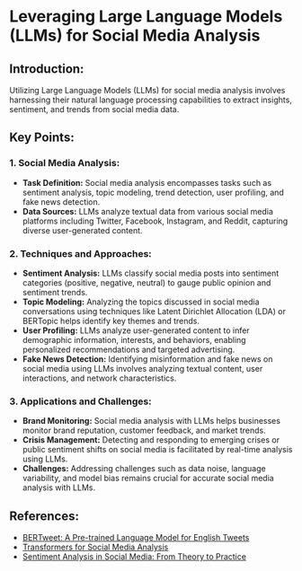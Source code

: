 # Leveraging Large Language Models (LLMs) for Social Media Analysis

## Introduction:
Utilizing Large Language Models (LLMs) for social media analysis involves harnessing their natural language processing capabilities to extract insights, sentiment, and trends from social media data. 

## Key Points:

### 1. Social Media Analysis:
- **Task Definition:** Social media analysis encompasses tasks such as sentiment analysis, topic modeling, trend detection, user profiling, and fake news detection.
- **Data Sources:** LLMs analyze textual data from various social media platforms including Twitter, Facebook, Instagram, and Reddit, capturing diverse user-generated content.

### 2. Techniques and Approaches:
- **Sentiment Analysis:** LLMs classify social media posts into sentiment categories (positive, negative, neutral) to gauge public opinion and sentiment trends.
- **Topic Modeling:** Analyzing the topics discussed in social media conversations using techniques like Latent Dirichlet Allocation (LDA) or BERTopic helps identify key themes and trends.
- **User Profiling:** LLMs analyze user-generated content to infer demographic information, interests, and behaviors, enabling personalized recommendations and targeted advertising.
- **Fake News Detection:** Identifying misinformation and fake news on social media using LLMs involves analyzing textual content, user interactions, and network characteristics.

### 3. Applications and Challenges:
- **Brand Monitoring:** Social media analysis with LLMs helps businesses monitor brand reputation, customer feedback, and market trends.
- **Crisis Management:** Detecting and responding to emerging crises or public sentiment shifts on social media is facilitated by real-time analysis using LLMs.
- **Challenges:** Addressing challenges such as data noise, language variability, and model bias remains crucial for accurate social media analysis with LLMs.

## References:
- [BERTweet: A Pre-trained Language Model for English Tweets](https://arxiv.org/abs/2005.10200)
- [Transformers for Social Media Analysis](https://arxiv.org/abs/2010.04907)
- [Sentiment Analysis in Social Media: From Theory to Practice](https://www.springer.com/gp/book/9783030492916)

